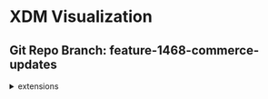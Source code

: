# XDM Visualization
## Git Repo Branch: feature-1468-commerce-updates
<details>
<summary>extensions</summary>
<ul>
<details>
<summary>facebook</summary>
<ul>
<li><a href="http://opensource.adobe.com/xdmVisualization/prod/feature-1468-commerce-updates/facebook.facebook-conversion-event.html">facebook-conversion-event</a></li>
</ul>
</details>
</ul>
</details>
